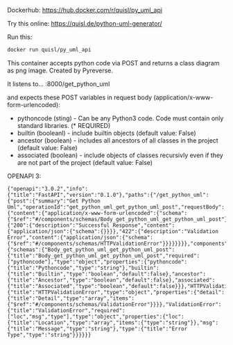 Dockerhub: https://hub.docker.com/r/quisl/py_uml_api

Try this online: https://quisl.de/python-uml-generator/

Run this:

```bash
docker run quisl/py_uml_api
```

This container accepts python code via POST and returns a class diagram as png image. Created by Pyreverse.

It listens to... :8000/get_python_uml

and expects these POST variables in request body (application/x-www-form-urlencoded):

* pythoncode (sting) - Can be any Python3 code. Code must contain only standard libraries. (* REQUIRED)
* builtin (booleanl) - include builtin objects (default value: False)
* ancestor (boolean) - includes all ancestors of all classes in the project (default value: False)
* associated (boolean) - include objects of classes recursivly even if they are not part of the project (default value: False)


OPENAPI 3:
```openapi
{"openapi":"3.0.2","info":{"title":"FastAPI","version":"0.1.0"},"paths":{"/get_python_uml":{"post":{"summary":"Get Python Uml","operationId":"get_python_uml_get_python_uml_post","requestBody":{"content":{"application/x-www-form-urlencoded":{"schema":{"$ref":"#/components/schemas/Body_get_python_uml_get_python_uml_post"}}},"required":true},"responses":{"200":{"description":"Successful Response","content":{"application/json":{"schema":{}}}},"422":{"description":"Validation Error","content":{"application/json":{"schema":{"$ref":"#/components/schemas/HTTPValidationError"}}}}}}}},"components":{"schemas":{"Body_get_python_uml_get_python_uml_post":{"title":"Body_get_python_uml_get_python_uml_post","required":["pythoncode"],"type":"object","properties":{"pythoncode":{"title":"Pythoncode","type":"string"},"builtin":{"title":"Builtin","type":"boolean","default":false},"ancestor":{"title":"Ancestor","type":"boolean","default":false},"associated":{"title":"Associated","type":"boolean","default":false}}},"HTTPValidationError":{"title":"HTTPValidationError","type":"object","properties":{"detail":{"title":"Detail","type":"array","items":{"$ref":"#/components/schemas/ValidationError"}}}},"ValidationError":{"title":"ValidationError","required":["loc","msg","type"],"type":"object","properties":{"loc":{"title":"Location","type":"array","items":{"type":"string"}},"msg":{"title":"Message","type":"string"},"type":{"title":"Error Type","type":"string"}}}}}}
```
